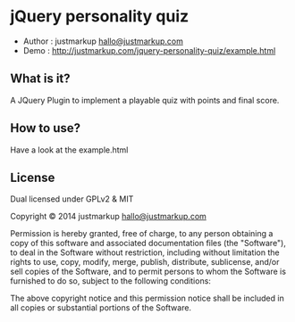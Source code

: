 jQuery personality quiz
================================

* Author    : justmarkup hallo@justmarkup.com
* Demo      : http://justmarkup.com/jquery-personality-quiz/example.html

What is it?
------------
A JQuery Plugin to implement a playable quiz with points and final score.

How to use?
------------
Have a look at the example.html

License
------------

Dual licensed under GPLv2 & MIT

Copyright © 2014 justmarkup hallo@justmarkup.com

Permission is hereby granted, free of charge, to any person obtaining a copy of 
this software and associated documentation files (the "Software"), to deal in 
the Software without restriction, including without limitation the rights to use, 
copy, modify, merge, publish, distribute, sublicense, and/or sell copies of the 
Software, and to permit persons to whom the Software is furnished to do so, 
subject to the following conditions:

The above copyright notice and this permission notice shall be included in all 
copies or substantial portions of the Software.